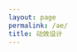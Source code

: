 ```yaml
---
layout: page
permalink: /ae/
title: 动效设计
---
```

<script type="text/javascript" src="/js/search_kw.js"></script>
<section class="post-list"></section>
<nav class="pagination"></nav>